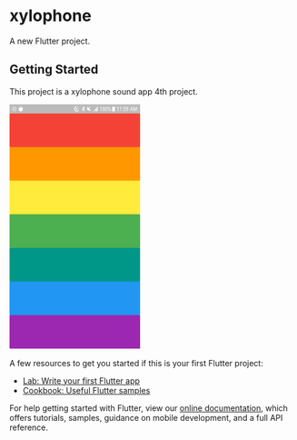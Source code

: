 # xylophone

A new Flutter project.

## Getting Started

This project is a xylophone sound app 4th project.

<img src="images/demo1.png" width="230" height="430">

A few resources to get you started if this is your first Flutter project:

- [Lab: Write your first Flutter app](https://flutter.dev/docs/get-started/codelab)
- [Cookbook: Useful Flutter samples](https://flutter.dev/docs/cookbook)

For help getting started with Flutter, view our
[online documentation](https://flutter.dev/docs), which offers tutorials,
samples, guidance on mobile development, and a full API reference.

